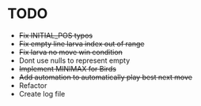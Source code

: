 # TODO

* ~~Fix INITIAL_POS typos~~
* ~~Fix empty line larva index out of range~~
* ~~Fix larva no move win condition~~
* Dont use nulls to represent empty
* ~~Implement MINIMAX for Birds~~
* ~~Add automation to automatically play best next move~~
* Refactor
* Create log file

